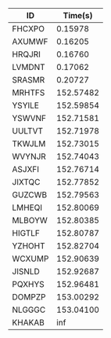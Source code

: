 |ID|Time(s)|
|-|-|
|FHCXPO|0.15978|
|AXUMWF|0.16205|
|HRQJRI|0.16760|
|LVMDNT|0.17062|
|SRASMR|0.20727|
|MRHTFS|152.57482|
|YSYILE|152.59854|
|YSWVNF|152.71581|
|UULTVT|152.71978|
|TKWJLM|152.73015|
|WVYNJR|152.74043|
|ASJXFI|152.76714|
|JIXTQC|152.77852|
|GUZCWB|152.79563|
|LMHEQI|152.80069|
|MLBOYW|152.80385|
|HIGTLF|152.80787|
|YZHOHT|152.82704|
|WCXUMP|152.90639|
|JISNLD|152.92687|
|PQXHYS|152.96481|
|DOMPZP|153.00292|
|NLGGGC|153.04100|
|KHAKAB|inf|
